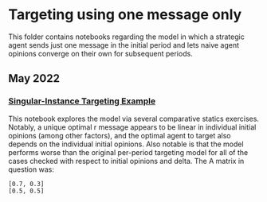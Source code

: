 # Targeting using one message only

This folder contains notebooks regarding the model in which a strategic agent sends just one message in the initial period and lets naive agent opinions converge on their own for subsequent periods.

## May 2022

### [Singular-Instance Targeting Example](https://github.com/jbrightuniverse/strategic_influencer_of_naive_agents/blob/main/instance_targeting/instance_targeting.ipynb) 
This notebook explores the model via several comparative statics exercises. Notably, a unique optimal r message appears to be linear in individual initial opinions (among other factors), and the optimal agent to target also depends on the individual initial opinions. Also notable is that the model performs worse than the original per-period targeting model for all of the cases checked with respect to initial opinions and delta. The A matrix in question was:
```
[0.7, 0.3]
[0.5, 0.5]
```

